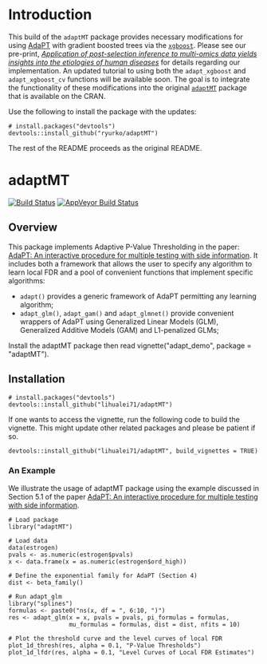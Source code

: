 # Introduction

This build of the `adaptMT` package provides necessary modifications for using 
[AdaPT](https://rss.onlinelibrary.wiley.com/doi/abs/10.1111/rssb.12274) with gradient boosted trees via the [`xgboost`](https://xgboost.readthedocs.io/en/latest/R-package/xgboostPresentation.html). Please see our pre-print, [_Application of post-selection inference to multi-omics data yields insights into the etiologies of human diseases_](https://www.biorxiv.org/content/early/2019/10/16/806471.full.pdf) for details
regarding our implementation. An updated tutorial to using both the `adapt_xgboost` and `adapt_xgboost_cv` functions will be available soon. The goal is to integrate the functionality of these modifications into the original [`adaptMT`](https://github.com/lihualei71/adaptMT) package that is available on the CRAN.

Use the following to install the package with the updates:
```
# install.packages("devtools")
devtools::install_github("ryurko/adaptMT")
```
The rest of the README proceeds as the original README.

# adaptMT

[![Build Status](https://travis-ci.org/lihualei71/adaptMT.svg?branch=master)](https://travis-ci.org/lihualei71/adaptMT)
[![AppVeyor Build
Status](https://ci.appveyor.com/api/projects/status/github/lihualei71/adaptMT?branch=master&svg=true)](https://ci.appveyor.com/project/lihualei71/adaptMT)

## Overview
This package implements Adaptive P-Value Thresholding in the paper: [AdaPT: An interactive procedure for multiple testing with side information](https://arxiv.org/abs/1609.06035). It includes both a framework that allows the user to specify any algorithm to learn local FDR and a pool of convenient functions that implement specific algorithms:

- `adapt()` provides a generic framework of AdaPT permitting any learning algorithm;
- `adapt_glm()`, `adapt_gam()` and `adapt_glmnet()` provide convenient wrappers of AdaPT using Generalized Linear Models (GLM), Generalized Additive Models (GAM) and L1-penalized GLMs;

Install the adaptMT package then read vignette("adapt_demo", package = "adaptMT").

## Installation         

```
# install.packages("devtools")
devtools::install_github("lihualei71/adaptMT")
```
If one wants to access the vignette, run the following code to build the vignette. This might update other related packages and please be patient if so.

```
devtools::install_github("lihualei71/adaptMT", build_vignettes = TRUE)
```

### An Example
We illustrate the usage of adaptMT package using the example discussed in Section 5.1 of the paper [AdaPT: An interactive procedure for multiple testing with side information](https://arxiv.org/abs/1609.06035).

```
# Load package
library("adaptMT")

# Load data
data(estrogen)
pvals <- as.numeric(estrogen$pvals)
x <- data.frame(x = as.numeric(estrogen$ord_high))

# Define the exponential family for AdaPT (Section 4)
dist <- beta_family()

# Run adapt_glm
library("splines")
formulas <- paste0("ns(x, df = ", 6:10, ")")
res <- adapt_glm(x = x, pvals = pvals, pi_formulas = formulas,
                 mu_formulas = formulas, dist = dist, nfits = 10)

# Plot the threshold curve and the level curves of local FDR
plot_1d_thresh(res, alpha = 0.1, "P-Value Thresholds")
plot_1d_lfdr(res, alpha = 0.1, "Level Curves of Local FDR Estimates")
```
